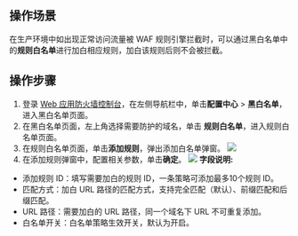## 操作场景
在生产环境中如出现正常访问流量被 WAF 规则引擎拦截时，可以通过黑白名单中的**规则白名单**进行加白相应规则，加白该规则后则不会被拦截。

## 操作步骤
1. 登录 [Web 应用防火墙控制台](https://console.cloud.tencent.com/guanjia/tea-iplist)，在左侧导航栏中，单击**配置中心** > **黑白名单**，进入黑白名单页面。
2. 在黑白名单页面，左上角选择需要防护的域名，单击 **规则白名单**，进入规则白名单页面。
3. 在规则白名单页面，单击**添加规则**，弹出添加白名单弹窗。
![](https://qcloudimg.tencent-cloud.cn/raw/48b09284c689c64dcabcc94a5da7b0b1.png)
4. 在添加规则弹窗中，配置相关参数，单击**确定**。
![](https://qcloudimg.tencent-cloud.cn/raw/854ad20a7729626951c9db820d9a682e.png)
**字段说明:**
 - 添加规则 ID：填写需要加白的规则 ID，一条策略可添加最多10个规则 ID。
 - 匹配方式：加白 URL 路径的匹配方式，支持完全匹配（默认）、前缀匹配和后缀匹配。
 - URL 路径：需要加白的 URL 路径，同一个域名下 URL 不可重复添加。
 - 白名单开关：白名单策略生效开关，默认为开启。
